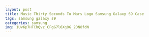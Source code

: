 ```yaml
---
layout: post
title: Music Thirty Seconds To Mars Logo Samsung Galaxy S9 Case
tags: samsung galaxy s9
categories: samsung
img: 1Uv6p7HFChQvz_CFgG7l6Xg0G_2DN8fdN
---
```

